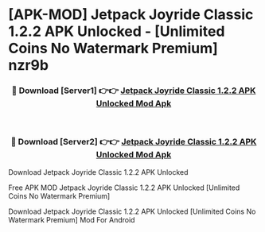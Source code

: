 # [APK-MOD] Jetpack Joyride Classic 1.2.2 APK Unlocked - [Unlimited Coins No Watermark Premium] nzr9b



<div align="center">
<h3>🔴 Download [Server1] 👉👉 <a href="https://momento.my/?title=Jetpack_Joyride_Classic_1.2.2_APK_Unlocked">Jetpack Joyride Classic 1.2.2 APK Unlocked Mod Apk</a></h3><br>

<h3>🔴 Download [Server2] 👉👉 <a href="https://momento.my/?title=Jetpack_Joyride_Classic_1.2.2_APK_Unlocked">Jetpack Joyride Classic 1.2.2 APK Unlocked Mod Apk</a></h3>
</div>



Download Jetpack Joyride Classic 1.2.2 APK Unlocked 

Free APK MOD Jetpack Joyride Classic 1.2.2 APK Unlocked [Unlimited Coins No Watermark Premium]

Download Jetpack Joyride Classic 1.2.2 APK Unlocked [Unlimited Coins No Watermark Premium] Mod For Android
